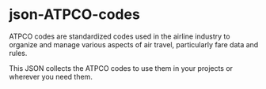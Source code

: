 # json-ATPCO-codes
ATPCO codes are standardized codes used in the airline industry to organize and manage various aspects of air travel, particularly fare data and rules.


This JSON collects the ATPCO codes to use them in your projects or wherever you need them.
